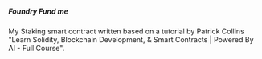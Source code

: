 ##### Foundry Fund me

My Staking smart contract written based on a tutorial by Patrick Collins "Learn Solidity, Blockchain Development, & Smart Contracts | Powered By AI - Full Course".
